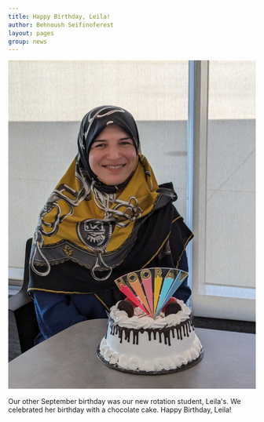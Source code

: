 ```yaml
---
title: Happy Birthday, Leila! 
author: Behnoush Seifinoferest 
layout: pages
group: news
---
```


<span class="image fit"><img src="/images/2023-09-11-Leila-Birthday.jpg" alt="" class="img-responsive"></span>

Our other September birthday was our new rotation student, Leila's. We celebrated her birthday with a chocolate cake. Happy Birthday, Leila! 